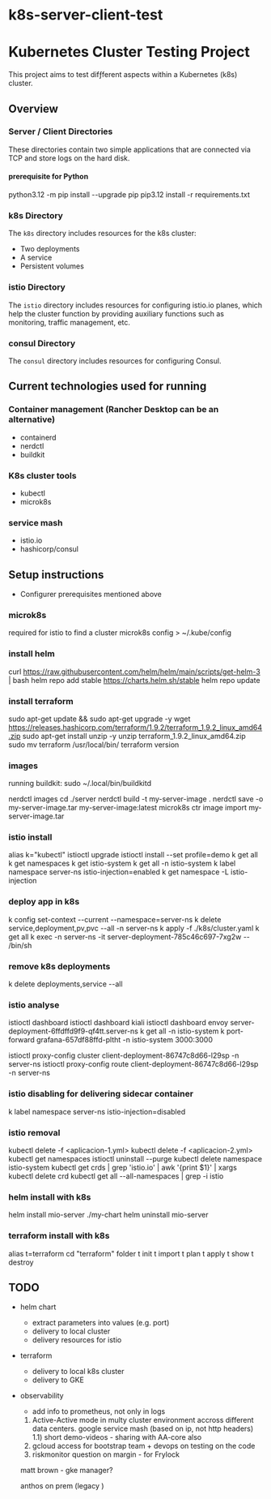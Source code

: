 # k8s-server-client-test

# Kubernetes Cluster Testing Project

This project aims to test difƒferent aspects within a Kubernetes (k8s) cluster.

## Overview

### Server / Client Directories
These directories contain two simple applications that are connected via TCP and store logs on the hard disk.

#### prerequisite for Python
python3.12 -m pip install --upgrade pip
pip3.12 install -r requirements.txt

### k8s Directory
The `k8s` directory includes resources for the k8s cluster:
- Two deployments
- A service
- Persistent volumes

### istio Directory
The `istio` directory includes resources for configuring istio.io planes, which help the cluster function by providing auxiliary functions such as monitoring, traffic management, etc.

### consul Directory
The `consul` directory includes resources for configuring Consul.

## Current technologies used for running
### Container management (Rancher Desktop can be an alternative)
- containerd 
- nerdctl
- buildkit
### K8s cluster tools
- kubectl
- microk8s
### service mash 
- istio.io
- hashicorp/consul


## Setup instructions
- Configurer prerequisites mentioned above
### microk8s 
required for istio to find a cluster
microk8s config > ~/.kube/config

### install helm
curl https://raw.githubusercontent.com/helm/helm/main/scripts/get-helm-3 | bash
helm repo add stable https://charts.helm.sh/stable
helm repo update

### install terraform
sudo apt-get update && sudo apt-get upgrade -y
wget https://releases.hashicorp.com/terraform/1.9.2/terraform_1.9.2_linux_amd64.zip
sudo apt-get install unzip -y
unzip terraform_1.9.2_linux_amd64.zip
sudo mv terraform /usr/local/bin/
terraform version

### images
running buildkit: sudo ~/.local/bin/buildkitd

nerdctl images
cd ./server
nerdctl build -t my-server-image .
nerdctl save -o my-server-image.tar my-server-image:latest
microk8s ctr image import my-server-image.tar
### istio install 
alias k="kubectl"
istioctl upgrade
istioctl install --set profile=demo
k get all
k get namespaces
k get istio-system
k get all -n istio-system
k label namespace server-ns istio-injection=enabled
k get namespace -L istio-injection

### deploy app in k8s 
k config set-context --current --namespace=server-ns
k delete service,deployment,pv,pvc --all -n server-ns 
k apply -f ./k8s/cluster.yaml
k get all
k exec -n server-ns -it server-deployment-785c46c697-7xg2w -- /bin/sh

### remove k8s deployments
k delete deployments,service --all

### istio analyse
istioctl dashboard
istioctl dashboard kiali
istioctl dashboard envoy server-deployment-6ffdffd9f9-qf4tt.server-ns
k get all -n istio-system
k port-forward grafana-657df88ffd-pltht  -n istio-system 3000:3000


istioctl proxy-config cluster client-deployment-86747c8d66-l29sp -n server-ns
istioctl proxy-config route client-deployment-86747c8d66-l29sp -n server-ns

### istio disabling for delivering sidecar container

k label namespace server-ns istio-injection=disabled

### istio removal

kubectl delete -f <aplicacion-1.yml>
kubectl delete -f <aplicacion-2.yml>
kubectl get namespaces
istioctl uninstall --purge
kubectl delete namespace istio-system
kubectl get crds | grep 'istio.io' | awk '{print $1}' | xargs kubectl delete crd
kubectl get all --all-namespaces | grep -i istio

### helm install with k8s
helm install mio-server ./my-chart
helm uninstall mio-server

### terraform install with k8s
alias t=terraform
cd "terraform" folder
t init
t import
t plan
t apply
t show
t destroy

## TODO
- helm chart
  + extract parameters into values (e.g. port)
  + delivery to local cluster
  - delivery resources for istio
- terraform
  + delivery to local k8s cluster
  - delivery to GKE
- observability 
  - add info to prometheus, not only in logs






  1) Active-Active mode in multy cluster environment accross different data centers. google service mash (based on ip, not http headers)
  1.1) short demo-videos - sharing with AA-core also
  2) gcloud access for bootstrap team + devops on testing on the code
  3) riskmonitor question on margin - for Frylock


  matt brown - gke manager?

  anthos on prem (legacy )